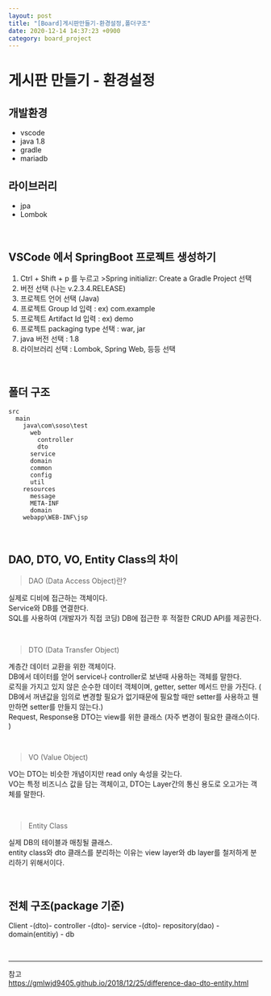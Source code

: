 ```yaml
---
layout: post
title: "[Board]게시판만들기-환경설정,폴더구조"
date: 2020-12-14 14:37:23 +0900
category: board_project
---
```


# 게시판 만들기 - 환경설정

## 개발환경
* vscode
* java 1.8
* gradle 
* mariadb 

## 라이브러리
* jpa 
* Lombok

<br />

## VSCode 에서 SpringBoot 프로젝트 생성하기
1. Ctrl + Shift + p 를 누르고 >Spring initializr: Create a Gradle Project 선택   
2. 버전 선택 (나는 v.2.3.4.RELEASE)  
3. 프로젝트 언어 선택 (Java)  
4. 프로젝트 Group Id 입력 : ex) com.example   
5. 프로젝트 Artifact Id 입력 : ex) demo  
6. 프로젝트 packaging type 선택 : war, jar  
7. java 버전 선택 : 1.8  
8. 라이브러리 선택 : Lombok, Spring Web, 등등 선택   

<br />

## 폴더 구조 
```
src
  main
    java\com\soso\test
      web
        controller
        dto
      service
      domain
      common
      config
      util
    resources
      message
      META-INF  
      domain
    webapp\WEB-INF\jsp
```

<br />

## DAO, DTO, VO, Entity Class의 차이
> DAO (Data Access Object)란?

실제로 디비에 접근하는 객체이다.     
Service와 DB를 연결한다.    
SQL를 사용하여 (개발자가 직접 코딩) DB에 접근한 후 적절한 CRUD API를 제공한다.     

<br />

> DTO (Data Transfer Object)

계층간 데이터 교환을 위한 객체이다.     
DB에서 데이터를 얻어 service나 controller로 보낸때 사용하는 객체를 말한다.     
로직을 가지고 있지 않은 순수한 데이터 객체이며, getter, setter 메서드 만을 가진다. ( DB에서 꺼낸값을 임의로 변경할 필요가 없기때문에 필요할 때만 setter를 사용하고 웬만하면 setter를 만들지 않는다.)   
Request, Response용 DTO는 view를 위한 클래스 (자주 변경이 필요한 클래스이다. )    

<br />

> VO (Value Object) 

VO는 DTO는 비슷한 개념이지만 read only 속성을 갖는다.     
VO는 특정 비즈니스 값을 담는 객체이고, DTO는 Layer간의 통신 용도로 오고가는 객체를 말한다.    

<br />

> Entity Class

실제 DB의 테이블과 매칭될 클래스.    
entity class와 dto 클래스를 분리하는 이유는 view layer와 db layer를 철저하게 분리하기 위해서이다. 

<br />

## 전체 구조(package 기준)  
Client -(dto)- controller -(dto)- service -(dto)- repository(dao) - domain(entitiy) - db




<br/>

* * *  
참고   
https://gmlwjd9405.github.io/2018/12/25/difference-dao-dto-entity.html